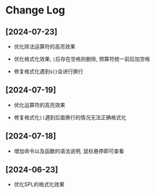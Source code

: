 # Change Log

## [2024-07-23]

- 优化除法运算符的高亮效果

- 优化格式化效果, `|`后存在空格则删除, 预算符统一前后加空格

- 修复格式化遇到`${}`会进行换行

## [2024-07-19]

- 优化运算符的高亮效果

- 修复格式化`[[`遇到后面换行的情况无法正确格式化

## [2024-07-18]

- 增加命令以及函数的语法说明, 鼠标悬停即可查看

## [2024-06-23]

- 优化SPL的格式化效果